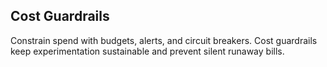 ## Cost Guardrails

Constrain spend with budgets, alerts, and circuit breakers. Cost guardrails keep experimentation sustainable and prevent silent runaway bills.


